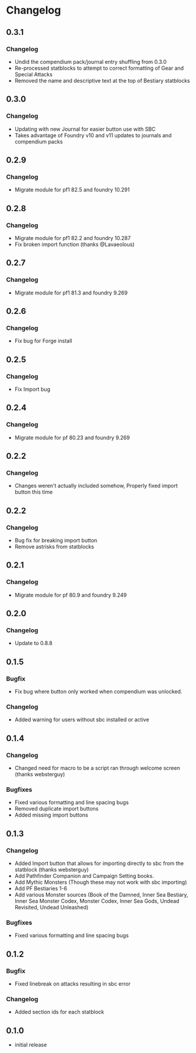 # Changelog

## 0.3.1
### Changelog
* Undid the compendium pack/journal entry shuffling from 0.3.0
* Re-processed statblocks to attempt to correct formatting of Gear and Special Attacks
* Removed the name and descriptive text at the top of Bestiary statblocks

## 0.3.0
### Changelog
* Updating with new Journal for easier button use with SBC
* Takes advantage of Foundry v10 and v11 updates to journals and compendium packs

## 0.2.9
### Changelog
* Migrate module for pf1 82.5 and foundry 10.291

## 0.2.8
### Changelog
* Migrate module for pf1 82.2 and foundry 10.287
* Fix broken import function (thanks @Lavaeolous)

## 0.2.7
### Changelog
* Migrate module for pf1 81.3 and foundry 9.269

## 0.2.6
### Changelog
* Fix bug for Forge install

## 0.2.5
### Changelog
* Fix Import bug

## 0.2.4
### Changelog
* Migrate module for pf 80.23 and foundry 9.269

## 0.2.2
### Changelog
* Changes weren't actually included somehow, Properly fixed import button this time

## 0.2.2
### Changelog
* Bug fix for breaking import button
* Remove astrisks from statblocks

## 0.2.1
### Changelog
* Migrate module for pf 80.9 and foundry 9.249

## 0.2.0
### Changelog
- Update to 0.8.8

## 0.1.5
### Bugfix
- Fix bug where button only worked when compendium was unlocked.

### Changelog
- Added warning for users without sbc installed or active

## 0.1.4

### Changelog
- Changed need for macro to be a script ran through welcome screen (thanks websterguy)

### Bugfixes
- Fixed various formatting and line spacing bugs
- Removed duplicate import buttons
- Added missing import buttons

## 0.1.3

### Changelog
- Added Import button that allows for importing directly to sbc from the statblock (thanks websterguy)
- Add Pathfinder Companion and Campaign Setting books.
- Add Mythic Monsters (Though these may not work with sbc importing)
- Add PF Bestiaries 1-6
- Add various Monster sources (Book of the Damned, Inner Sea Bestiary, Inner Sea Monster Codex, Monster Codex, Inner Sea Gods, Undead Revisited, Undead Unleashed)

### Bugfixes
- Fixed various formatting and line spacing bugs

## 0.1.2

### Bugfix
- Fixed linebreak on attacks resulting in sbc error

### Changelog
- Added section ids for each statblock

## 0.1.0

- initial release

